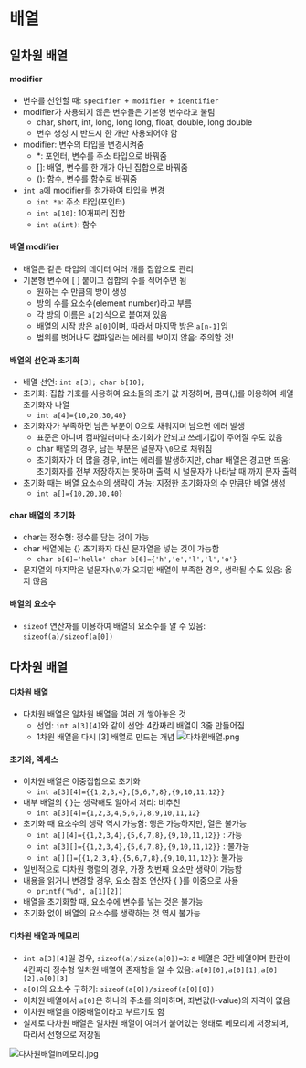 # 배열
## 일차원 배열
#### modifier
- 변수를 선언할 때: `specifier + modifier + identifier`
- modifier가 사용되지 않은 변수들은 기본형 변수라고 불림
	- char, short, int, long, long long, float, double, long double
	- 변수 생성 시 반드시 한 개만 사용되어야 함
- modifier: 변수의 타입을 변경시켜줌
	- *: 포인터, 변수를 주소 타입으로 바꿔줌
	- []: 배열, 변수를 한 개가 아닌 집합으로 바꿔줌
	- (): 함수, 변수를 함수로 바꿔줌
- `int a`에 modifier를 첨가하여 타입을 변경
	- `int *a`: 주소 타입(포인터)
	- `int a[10]`: 10개짜리 집합
	- `int a(int)`: 함수

#### 배열 modifier
- 배열은 같은 타입의 데이터 여러 개를 집합으로 관리
- 기본형 변수에 [ ] 붙이고 집합의 수를 적어주면 됨
	- 원하는 수 만큼의 방이 생성
	- 방의 수를 요소수(element number)라고 부름
	- 각 방의 이름은 `a[2]`식으로 붙여져 있음
	- 배열의 시작 방은 `a[0]`이며, 따라서 마지막 방은 `a[n-1]`임
	- 범위를 벗어나도 컴파일러는 에러를 보이지 않음: 주의할 것!

#### 배열의 선언과 초기화
- 배열 선언: `int a[3]; char b[10];`
- 초기화: 집합 기호를 사용하여 요소들의 초기 값 지정하며, 콤마(,)를 이용하여 배열 초기화자 나열
	- `int a[4]={10,20,30,40}`
- 초기화자가 부족하면 남은 부분이 0으로 채워지며 남으면 에러 발생
	- 표준은 아니며 컴파일러마다 초기화가 안되고 쓰레기값이 주어질 수도 있음
	- char 배열의 경우, 남는 부분은 널문자 `\0`으로 채워짐
	- 초기화자가 더 많을 경우, int는 에러를 발생하지만, char 배열은 경고만 띄움: 초기화자를 전부 저장하지는 못하며 출력 시 널문자가 나타날 때 까지 문자 출력
- 초기화 때는 배열 요소수의 생략이 가능: 지정한 초기화자의 수 만큼만 배열 생성
	- `int a[]={10,20,30,40}`

#### char 배열의 초기화
- char는 정수형: 정수를 담는 것이 가능
- char 배열에는 {} 초기화자 대신 문자열을 넣는 것이 가능함
	- `char b[6]='hello' char b[6]={'h','e','l','l','o'}`
- 문자열의 마지막은 널문자(`\0`)가 오지만 배열이 부족한 경우, 생략될 수도 있음: 옳지 않음

#### 배열의 요소수
- `sizeof` 연산자를 이용하여 배열의 요소수를 알 수 있음: `sizeof(a)/sizeof(a[0])`

## 다차원 배열
#### 다차원 배열
- 다차원 배열은 일차원 배열을 여러 개 쌓아놓은 것
	- 선언: `int a[3][4]`와 같이 선언: 4칸짜리 배열이 3줄 만들어짐
	- 1차원 배열을 다시 [3] 배열로 만드는 개념
![다차원배열.png](C:\Users\student\Desktop\Practice\Upload\C-practice\주교재\image\다차원배열.png)

#### 초기와, 엑세스
- 이차원 배열은 이중집합으로 초기화
	- `int a[3][4]={{1,2,3,4},{5,6,7,8},{9,10,11,12}}`
- 내부 배열의 { }는 생략해도 알아서 처리: 비추천
	- `int a[3][4]={1,2,3,4,5,6,7,8,9,10,11,12}`
- 초기화 때 요소수의 생략 역시 가능함: 행은 가능하지만, 열은 불가능
	- `int a[][4]={{1,2,3,4},{5,6,7,8},{9,10,11,12}}` : 가능
	- `int a[3][]={{1,2,3,4},{5,6,7,8},{9,10,11,12}}` : 불가능
	- `int a[][]={{1,2,3,4},{5,6,7,8},{9,10,11,12}}`: 불가능
- 일반적으로 다차원 행렬의 경우, 가장 첫번째 요소만 생략이 가능함
- 내용을 읽거나 변경할 경우, 요소 참조 연산자 { }를 이중으로 사용
	- `printf("%d", a[1][2])`
- 배열을 초기화할 때, 요소수에 변수를 넣는 것은 불가능
- 초기화 없이 배열의 요소수를 생략하는 것 역시 불가능

#### 다차원 배열과 메모리
- `int a[3][4]`일 경우, `sizeof(a)/size(a[0])=3`: a 배열은 3칸 배열이며 한칸에 4칸짜리 정수형 일차원 배열이 존재함을 알 수 있음: `a[0][0],a[0][1],a[0][2],a[0][3]`
- `a[0]`의 요소수 구하기: `sizeof(a[0])/sizeof(a[0][0])`
- 이차원 배열에서 `a[0]`은 하나의 주소를 의미하며, 좌변값(l-value)의 자격이 없음
- 이차원 배열을 이중배열이라고 부르기도 함
- 실제로 다차원 배열은 일차원 배열이 여러개 붙어있는 형태로 메모리에 저장되며, 따라서 선형으로 저장됨

![다차원배열in메모리.jpg](C:\Users\student\Desktop\Practice\Upload\C-practice\주교재\image\다차원배열in메모리.jpg)


